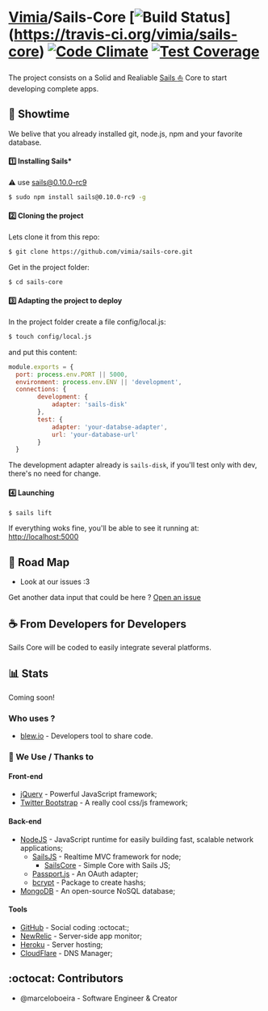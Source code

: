 [Vimia](https://site.vimia.cc)/Sails-Core [![Build Status](https://travis-ci.org/vimia/sails-core.svg?branch=master)] (https://travis-ci.org/vimia/sails-core) [![Code Climate](https://codeclimate.com/github/vimia/sails-core.png)](https://codeclimate.com/github/vimia/sails-core) [![Test Coverage](https://codeclimate.com/github/vimia/sails-core/coverage.png)](https://codeclimate.com/github/vimia/sails-core)
=====

The project consists on a Solid and Realiable [Sails :boat:](http://sailsjs.org) Core to start developing complete apps.


## :rocket: Showtime 

We belive that you already installed git, node.js, npm and your favorite database.


#### :one: Installing Sails*

:warning: use sails@0.10.0-rc9 
```bash
$ sudo npm install sails@0.10.0-rc9 -g
```

#### :two: Cloning the project

Lets clone it from this repo: 
```bash
$ git clone https://github.com/vimia/sails-core.git
```
Get in the project folder:
```bash
$ cd sails-core
```

#### :three: Adapting the project to deploy 

In the project folder create a file config/local.js:
```bash
$ touch config/local.js
```
and put this content:

```javascript
module.exports = {
  port: process.env.PORT || 5000,
  environment: process.env.ENV || 'development',
  connections: {		
	  	development: {
		    adapter: 'sails-disk'
	  	},
	  	test: {
		    adapter: 'your-databse-adapter', 
 			url: 'your-database-url'
	  	}
  }
```

The development adapter already is `sails-disk`, if you'll test only with dev, there's no need for change.

#### :four: Launching
```bash
$ sails lift
```

If everything woks fine, you'll be able to see it running at: [http://localhost:5000](http://localhost:5000)


## :metal: Road Map

* Look at our issues :3


Get another data input that could be here ? [Open an issue](https://github.com/vimia/sails-core/issues/new/)		

## :coffee: From Developers for Developers
	
Sails Core will be coded to easily integrate several platforms.

## :bar_chart: Stats

Coming soon!

### Who uses ?

 * [blew.io](http://blew.io) - Developers tool to share code.


 
### :clap: We Use / Thanks to

#### Front-end
* [jQuery](http://jquery.com) - Powerful JavaScript framework;
* [Twitter Bootstrap](http://getbootstrap.com/) - A really cool css/js framework;

#### Back-end

* [NodeJS](http://nodejs.org/) - JavaScript runtime for easily building fast, scalable network applications;
	* [SailsJS](http://sailsjs.org/) - Realtime MVC framework for node;
		* [SailsCore](https://github.com/vimia/sails-core) - Simple Core with Sails JS;
	* [Passport.js](http://passportjs.org/) - An OAuth adapter;
	* [bcrypt](https://github.com/ncb000gt/node.bcrypt.js) - Package to create hashs;
* [MongoDB](http://mongodb.org/) - An open-source NoSQL database;



#### Tools
* [GitHub](http://github.com/) - Social coding :octocat:;
* [NewRelic](http://newrelic.com/) - Server-side app monitor;
* [Heroku](http://heroku.com/) - Server hosting;
* [CloudFlare](http://cloudflare.com/) - DNS Manager;

## :octocat: Contributors
	
* @marceloboeira - Software Engineer & Creator	
